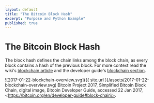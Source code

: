 ```yaml
---
layout: default
title: "The Bitcoin Block Hash"
excerpt: "Purpose and Python Example"
published: true
---
```


# The Bitcoin Block Hash

The block hash defines the chain links among the block chain, as every block contains a hash of the previous block. For more context read the wiki's [blockchain article](https://en.bitcoin.it/wiki/Block_chain) and the developer guide's [blockchain section](https://bitcoin.org/en/developer-guide#block-chain).

![2017-01-22-blockchain-overview.svg]({{ site.url }}/assets/2017-01-22-blockchain-overview.svg)
Bitcoin Project 2017, Simplified Bitcoin Block Chain, digital image, Bitcoin Developer Guide, accessed 22 Jan 2017, \<https://bitcoin.org/en/developer-guide#block-chain\>.
